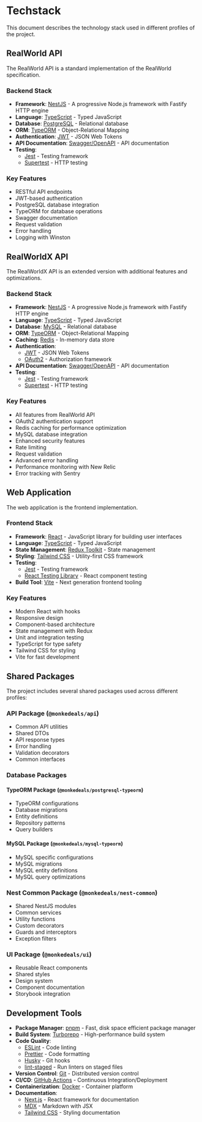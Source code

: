 # Techstack

This document describes the technology stack used in different profiles of the project.

## RealWorld API

The RealWorld API is a standard implementation of the RealWorld specification.

### Backend Stack

- **Framework**: [NestJS](https://nestjs.com/) - A progressive Node.js framework with Fastify HTTP engine
- **Language**: [TypeScript](https://www.typescriptlang.org/) - Typed JavaScript
- **Database**: [PostgreSQL](https://www.postgresql.org/) - Relational database
- **ORM**: [TypeORM](https://typeorm.io/) - Object-Relational Mapping
- **Authentication**: [JWT](https://jwt.io/) - JSON Web Tokens
- **API Documentation**: [Swagger/OpenAPI](https://swagger.io/) - API documentation
- **Testing**:
  - [Jest](https://jestjs.io/) - Testing framework
  - [Supertest](https://github.com/visionmedia/supertest) - HTTP testing

### Key Features

- RESTful API endpoints
- JWT-based authentication
- PostgreSQL database integration
- TypeORM for database operations
- Swagger documentation
- Request validation
- Error handling
- Logging with Winston

## RealWorldX API

The RealWorldX API is an extended version with additional features and optimizations.

### Backend Stack

- **Framework**: [NestJS](https://nestjs.com/) - A progressive Node.js framework with Fastify HTTP engine
- **Language**: [TypeScript](https://www.typescriptlang.org/) - Typed JavaScript
- **Database**: [MySQL](https://www.mysql.com/) - Relational database
- **ORM**: [TypeORM](https://typeorm.io/) - Object-Relational Mapping
- **Caching**: [Redis](https://redis.io/) - In-memory data store
- **Authentication**:
  - [JWT](https://jwt.io/) - JSON Web Tokens
  - [OAuth2](https://oauth.net/2/) - Authorization framework
- **API Documentation**: [Swagger/OpenAPI](https://swagger.io/) - API documentation
- **Testing**:
  - [Jest](https://jestjs.io/) - Testing framework
  - [Supertest](https://github.com/visionmedia/supertest) - HTTP testing

### Key Features

- All features from RealWorld API
- OAuth2 authentication support
- Redis caching for performance optimization
- MySQL database integration
- Enhanced security features
- Rate limiting
- Request validation
- Advanced error handling
- Performance monitoring with New Relic
- Error tracking with Sentry

## Web Application

The web application is the frontend implementation.

### Frontend Stack

- **Framework**: [React](https://reactjs.org/) - JavaScript library for building user interfaces
- **Language**: [TypeScript](https://www.typescriptlang.org/) - Typed JavaScript
- **State Management**: [Redux Toolkit](https://redux-toolkit.js.org/) - State management
- **Styling**: [Tailwind CSS](https://tailwindcss.com/) - Utility-first CSS framework
- **Testing**:
  - [Jest](https://jestjs.io/) - Testing framework
  - [React Testing Library](https://testing-library.com/) - React component testing
- **Build Tool**: [Vite](https://vitejs.dev/) - Next generation frontend tooling

### Key Features

- Modern React with hooks
- Responsive design
- Component-based architecture
- State management with Redux
- Unit and integration testing
- TypeScript for type safety
- Tailwind CSS for styling
- Vite for fast development

## Shared Packages

The project includes several shared packages used across different profiles:

### API Package (`@monkedeals/api`)

- Common API utilities
- Shared DTOs
- API response types
- Error handling
- Validation decorators
- Common interfaces

### Database Packages

#### TypeORM Package (`@monkedeals/postgresql-typeorm`)

- TypeORM configurations
- Database migrations
- Entity definitions
- Repository patterns
- Query builders

#### MySQL Package (`@monkedeals/mysql-typeorm`)

- MySQL specific configurations
- MySQL migrations
- MySQL entity definitions
- MySQL query optimizations

### Nest Common Package (`@monkedeals/nest-common`)

- Shared NestJS modules
- Common services
- Utility functions
- Custom decorators
- Guards and interceptors
- Exception filters

### UI Package (`@monkedeals/ui`)

- Reusable React components
- Shared styles
- Design system
- Component documentation
- Storybook integration

## Development Tools

- **Package Manager**: [pnpm](https://pnpm.io/) - Fast, disk space efficient package manager
- **Build System**: [Turborepo](https://turbo.build/) - High-performance build system
- **Code Quality**:
  - [ESLint](https://eslint.org/) - Code linting
  - [Prettier](https://prettier.io/) - Code formatting
  - [Husky](https://typicode.github.io/husky/) - Git hooks
  - [lint-staged](https://github.com/okonet/lint-staged) - Run linters on staged files
- **Version Control**: [Git](https://git-scm.com/) - Distributed version control
- **CI/CD**: [GitHub Actions](https://github.com/features/actions) - Continuous Integration/Deployment
- **Containerization**: [Docker](https://www.docker.com/) - Container platform
- **Documentation**:
  - [Next.js](https://nextjs.org/) - React framework for documentation
  - [MDX](https://mdxjs.com/) - Markdown with JSX
  - [Tailwind CSS](https://tailwindcss.com/) - Styling documentation
